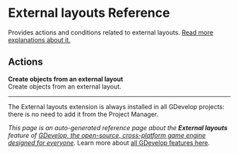# External layouts Reference

Provides actions and conditions related to external layouts. [Read more explanations about it.](/gdevelop5/interface/scene-editor/external-layouts)

## Actions

**Create objects from an external layout**  
Create objects from an external layout.




---

The External layouts extension is always installed in all GDevelop projects: there is no need to add it from the Project Manager.

*This page is an auto-generated reference page about the **External layouts** feature of [GDevelop, the open-source, cross-platform game engine designed for everyone](https://gdevelop.io/).* Learn more about [all GDevelop features here](/gdevelop5/all-features).